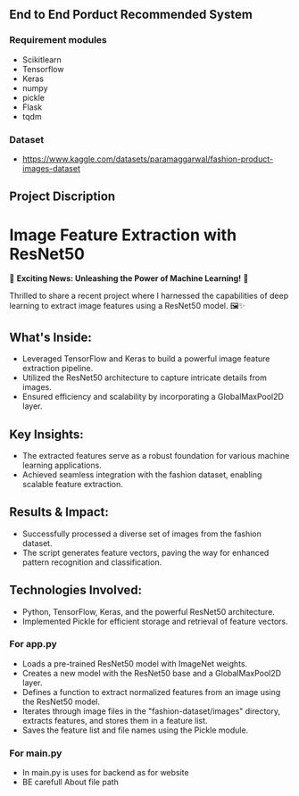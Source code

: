 ## End to End Porduct Recommended System 
### Requirement modules 
* Scikitlearn
* Tensorflow
* Keras
* numpy
* pickle
* Flask
* tqdm

### Dataset 
* https://www.kaggle.com/datasets/paramaggarwal/fashion-product-images-dataset
## Project Discription
# Image Feature Extraction with ResNet50

🚀 **Exciting News: Unleashing the Power of Machine Learning!** 🌟

Thrilled to share a recent project where I harnessed the capabilities of deep learning to extract image features using a ResNet50 model. 🖼️✨

## What's Inside:

- Leveraged TensorFlow and Keras to build a powerful image feature extraction pipeline.
- Utilized the ResNet50 architecture to capture intricate details from images.
- Ensured efficiency and scalability by incorporating a GlobalMaxPool2D layer.

## Key Insights:

- The extracted features serve as a robust foundation for various machine learning applications.
- Achieved seamless integration with the fashion dataset, enabling scalable feature extraction.

## Results & Impact:

- Successfully processed a diverse set of images from the fashion dataset.
- The script generates feature vectors, paving the way for enhanced pattern recognition and classification.

## Technologies Involved:

- Python, TensorFlow, Keras, and the powerful ResNet50 architecture.
- Implemented Pickle for efficient storage and retrieval of feature vectors. 

### For app.py
* Loads a pre-trained ResNet50 model with ImageNet weights.
* Creates a new model with the ResNet50 base and a GlobalMaxPool2D layer.
* Defines a function to extract normalized features from an image using the ResNet50 model.
* Iterates through image files in the "fashion-dataset/images" directory, extracts features, and stores them in a feature list.
* Saves the feature list and file names using the Pickle module.

### For main.py
* In main.py is uses for backend as for website
* BE carefull About file path

